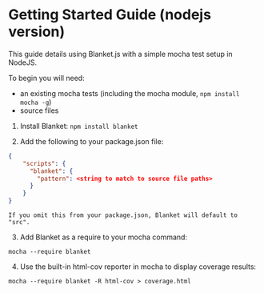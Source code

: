 # Getting Started Guide (nodejs version)

This guide details using Blanket.js with a simple mocha test setup in NodeJS.

To begin you will need:  
* an existing mocha tests (including the mocha module, `npm install mocha -g`)
* source files

1. Install Blanket: `npm install blanket`

2. Add the following to your package.json file:

```json
{
    "scripts": {
      "blanket": {
        "pattern": <string to match to source file paths>
      }
    }
}
```   
    
    If you omit this from your package.json, Blanket will default to "src".

3. Add Blanket as a require to your mocha command:

```mocha --require blanket```

4. Use the built-in html-cov reporter in mocha to display coverage results:

```mocha --require blanket -R html-cov > coverage.html```

